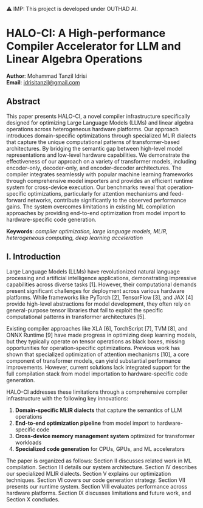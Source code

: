 ⚠️ IMP: This project is developed under OUTHAD AI. 
# HALO-CI: A High-performance Compiler Accelerator for LLM and Linear Algebra Operations

**Author**: Mohammad Tanzil Idrisi  
**Email**: idrisitanzil@gmail.com

## Abstract

This paper presents HALO-CI, a novel compiler infrastructure specifically designed for optimizing Large Language Models (LLMs) and linear algebra operations across heterogeneous hardware platforms. Our approach introduces domain-specific optimizations through specialized MLIR dialects that capture the unique computational patterns of transformer-based architectures. By bridging the semantic gap between high-level model representations and low-level hardware capabilities. We demonstrate the effectiveness of our approach on a variety of transformer models, including encoder-only, decoder-only, and encoder-decoder architectures. The compiler integrates seamlessly with popular machine learning frameworks through comprehensive model importers and provides an efficient runtime system for cross-device execution. Our benchmarks reveal that operation-specific optimizations, particularly for attention mechanisms and feed-forward networks, contribute significantly to the observed performance gains. The system overcomes limitations in existing ML compilation approaches by providing end-to-end optimization from model import to hardware-specific code generation.

**Keywords**: *compiler optimization, large language models, MLIR, heterogeneous computing, deep learning acceleration*

## I. Introduction

Large Language Models (LLMs) have revolutionized natural language processing and artificial intelligence applications, demonstrating impressive capabilities across diverse tasks [1]. However, their computational demands present significant challenges for deployment across various hardware platforms. While frameworks like PyTorch [2], TensorFlow [3], and JAX [4] provide high-level abstractions for model development, they often rely on general-purpose tensor libraries that fail to exploit the specific computational patterns in transformer architectures [5].

Existing compiler approaches like XLA [6], TorchScript [7], TVM [8], and ONNX Runtime [9] have made progress in optimizing deep learning models, but they typically operate on tensor operations as black boxes, missing opportunities for operation-specific optimizations. Previous work has shown that specialized optimization of attention mechanisms [10], a core component of transformer models, can yield substantial performance improvements. However, current solutions lack integrated support for the full compilation stack from model importation to hardware-specific code generation.

HALO-CI addresses these limitations through a comprehensive compiler infrastructure with the following key innovations:

1. **Domain-specific MLIR dialects** that capture the semantics of LLM operations
2. **End-to-end optimization pipeline** from model import to hardware-specific code
3. **Cross-device memory management system** optimized for transformer workloads
4. **Specialized code generation** for CPUs, GPUs, and ML accelerators

The paper is organized as follows: Section II discusses related work in ML compilation. Section III details our system architecture. Section IV describes our specialized MLIR dialects. Section V explains our optimization techniques. Section VI covers our code generation strategy. Section VII presents our runtime system. Section VIII evaluates performance across hardware platforms. Section IX discusses limitations and future work, and Section X concludes.

